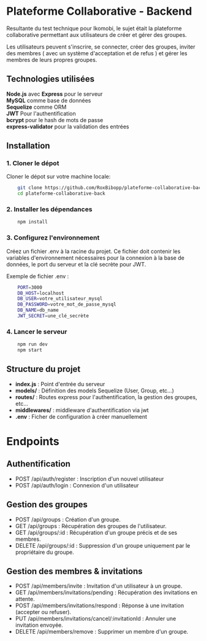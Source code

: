 
# Plateforme Collaborative - Backend

Resultante du test technique pour Ikomobi, le sujet était la plateforme collaborative permettant aux utilisateurs de créer et gérer des groupes. 

Les utilisateurs peuvent s'inscrire, se connecter, créer des groupes, inviter des membres ( avec un système d'acceptation et de refus ) et gérer les membres de leurs propres groupes.

## Technologies utilisées



**Node.js** avec **Express** pour le serveur\
**MySQL** comme base de données\
**Sequelize** comme ORM\
**JWT** Pour l'authentification\
**bcrypt** pour le hash de mots de passe\
**express-validator** pour la validation des entrées



## Installation

### 1. Cloner le dépot

Cloner le dépot sur votre machine locale:


```bash
    git clone https://github.com/RoxBibopp/plateforme-collaborative-back.git
    cd plateforme-collaborative-back
```

### 2. Installer les dépendances


```bash
    npm install
```

### 3. Configurez l'environnement

Créez un fichier .env à la racine du projet. Ce fichier doit contenir les variables d'environnement nécessaires pour la connexion à la base de données, le port du serveur et la clé secrète pour JWT.

Exemple de fichier .env :

```bash
    PORT=3000
    DB_HOST=localhost
    DB_USER=votre_utilisateur_mysql
    DB_PASSWORD=votre_mot_de_passe_mysql
    DB_NAME=db_name
    JWT_SECRET=une_clé_secrète
```

### 4. Lancer le serveur

```bash
    npm run dev
    npm start
```

## Structure du projet

- **index.js** : Point d'entrée du serveur
- **models/** : Définition des models Sequelize (User, Group, etc...)
- **routes/** : Routes express pour l'authentification, la gestion des groupes, etc...
- **middlewares/** : middleware d'authentification via jwt
- **.env** : Ficher de configuration à créer manuellement


# Endpoints

## Authentification

- POST /api/auth/register : Inscription d'un nouvel utilisateur 
- POST /api/auth/login : Connexion d'un utilisateur 

## Gestion des groupes 

- POST /api/groups : Création d'un groupe.
- GET /api/groups : Récupération des groupes de l'utilisateur.
- GET /api/groups/:id : Récupération d'un groupe précis et de ses membres.
- DELETE /api/groups/:id : Suppression d'un groupe uniquement par le propriétaire du groupe.

## Gestion des membres & invitations

- POST /api/members/invite : Invitation d'un utilisateur à un groupe.
- GET /api/members/invitations/pending : Récupération des invitations en attente.
- POST /api/members/invitations/respond : Réponse à une invitation (accepter ou refuser).
- PUT /api/members/invitations/cancel/:invitationId : Annuler une invitation envoyée.
- DELETE /api/members/remove : Supprimer un membre d'un groupe.
